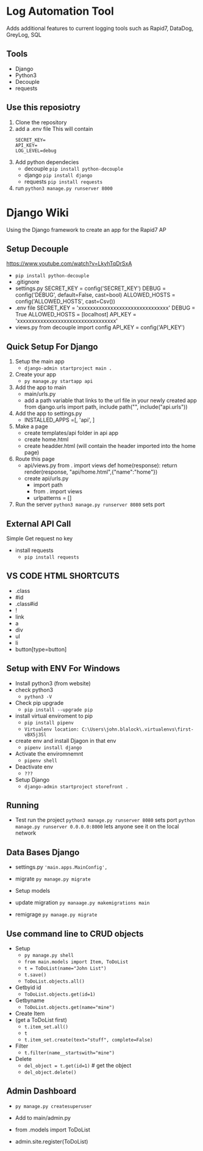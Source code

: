 # Log Automation Tool
Adds additional features to current logging tools such as Rapid7, DataDog, GreyLog, SQL

## Tools
- Django
- Python3
- Decouple
- requests


## Use this reposiotry
1. Clone the repository
2. add a .env file
    This will contain
    ```
    SECRET_KEY=
    API_KEY=
    LOG_LEVEL=debug
    ```
3. Add python dependecies
    - decouple `pip install python-decouple`
    - django    `pip install django`
    - requests  `pip install requests`
4. run
    `python3 manage.py runserver 8000`



# Django Wiki
Using the Django framework to create an app for the Rapid7 AP

## Setup Decouple
https://www.youtube.com/watch?v=LkyhTqDrSxA
- `pip install python-decouple`
- .gitignore
- settings.py
    SECRET_KEY = config('SECRET_KEY')
    DEBUG = config('DEBUG', default=False, cast=bool)
    ALLOWED_HOSTS = config('ALLOWED_HOSTS', cast=Csv())
- .env file
    SECRET_KEY = 'xxxxxxxxxxxxxxxxxxxxxxxxxxxxxxx'
    DEBUG = True
    ALLOWED_HOSTS = [localhost]
    API_KEY = 'xxxxxxxxxxxxxxxxxxxxxxxxxxxxxxxxxx'
- views.py
    from decouple import config
    API_KEY = config('API_KEY')
 
## Quick Setup For Django
1. Setup the main app
    - `django-admin startproject main .`
2. Create your app
    - `py manage.py startapp api`
3. Add the app to main
    - main/urls.py
    - add a path variable that links to the url file in your newly created app
        from django.urls import path, include
        path("", include("api.urls"))
4. Add the app to settings.py
    - INSTALLED_APPS =[,
    'api',
    ]
5. Make a page
    - create templates/api folder in api app
    - create home.html
    - create headder.html (will contain the header imported into the home page)
6. Route this page
    - api/views.py
        from . import views
        def home(response):
        return render(response, "api/home.html",{"name":"home"})
    - create api/urls.py
        - import path
        - from . import views
        - urlpatterns = []
7. Run the server
    `python3 manage.py runserver 8080` sets port
 
## External API Call
Simple Get request no key
- install requests
    - `pip install requests`
 
## VS CODE HTML SHORTCUTS
- .class
- #id
- .class#id
- !
- link
- a
- div
- ul
- li
- button[type=button]
 
## Setup with ENV For Windows
- Install python3 (from website)
- check python3
    - `python3 -V`
- Check pip upgrade
    - `pip install --upgrade pip`
- install virtual enviroment to pip
    - `pip install pipenv`
    - `Virtualenv location: C:\Users\john.blalock\.virtualenvs\first-vBX5j3Sl`
- create env and install Djagon in that env
    - `pipenv install django`
- Activate the enviromnemnt
    - `pipenv shell`
- Deactivate env
    - `???`
- Setup Django
    - `django-admin startproject storefront .`
 
## Running
- Test run the project
    `python3 manage.py runserver 8080` sets port
    `python manage.py runserver 0.0.0.0:8000` lets anyone see it on the local network
 
## Data Bases Django
- settings.py
    `'main.apps.MainConfig',`
- migrate
    `py manage.py migrate`
- Setup models
 
- update migration
    `py manaage.py makemigrations main`
- remigrage
    `py manage.py migrate`
 
## Use command line to CRUD objects
- Setup
    - `py manage.py shell`
    - `from main.models import Item, ToDoList`
    - `t = ToDoList(name="John List")`
    - `t.save()`
    - `ToDoList.objects.all()`
- Getbyid id
    - `ToDoList.objects.get(id=1)`
- Getbyname 
    - `ToDoList.objects.get(name="mine")`
- Create Item
- (get a ToDoList first)
    - `t.item_set.all()`
    - `t`
    - `t.item_set.create(text="stuff", complete=False)`
- Filter
    - `t.filter(name__startswith="mine")`
- Delete
    - `del_object = t.get(id=1)` # get the object
    - `del_object.delete()`
## Admin Dashboard
- `py manage.py createsuperuser`
- Add to main/admin.py
- from .models import ToDoList
 
- admin.site.register(ToDoList)